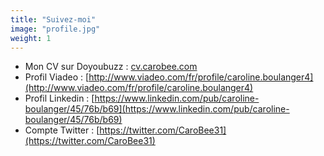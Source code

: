 ```yaml
---
title: "Suivez-moi"
image: "profile.jpg"
weight: 1
---
```


* Mon CV sur Doyoubuzz : [cv.carobee.com](http://cv.carobee.com)
* Profil Viadeo : [http://www.viadeo.com/fr/profile/caroline.boulanger4](http://www.viadeo.com/fr/profile/caroline.boulanger4)
* Profil Linkedin : [https://www.linkedin.com/pub/caroline-boulanger/45/76b/b69](https://www.linkedin.com/pub/caroline-boulanger/45/76b/b69)
* Compte Twitter : [https://twitter.com/CaroBee31](https://twitter.com/CaroBee31)

